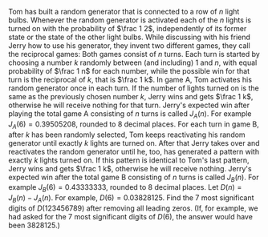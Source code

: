 Tom has built a random generator that is connected to a row of $n$ light bulbs. Whenever the random generator is activated each of the $n$ lights is turned on with the probability of $\frac 1 2$, independently of its former state or the state of the other light bulbs.
While discussing with his friend Jerry how to use his generator, they invent two different games, they call the reciprocal games:
Both games consist of $n$ turns. Each turn is started by choosing a number $k$ randomly between (and including) $1$ and $n$, with equal probability of $\frac 1 n$ for each number, while the possible win for that turn is the reciprocal of $k$, that is $\frac 1 k$.
In game A, Tom activates his random generator once in each turn. If the number of lights turned on is the same as the previously chosen number $k$, Jerry wins and gets $\frac 1 k$, otherwise he will receive nothing for that turn. Jerry's expected win after playing the total game A consisting of $n$ turns is called $J_A(n)$. For example $J_A(6)=0.39505208$, rounded to $8$ decimal places.
For each turn in game B, after $k$ has been randomly selected, Tom keeps reactivating his random generator until exactly $k$ lights are turned on. After that Jerry takes over and reactivates the random generator until he, too, has generated a pattern with exactly $k$ lights turned on. If this pattern is identical to Tom's last pattern, Jerry wins and gets $\frac 1 k$, otherwise he will receive nothing. Jerry's expected win after the total game B consisting of $n$ turns is called $J_B(n)$. For example $J_B(6)=0.43333333$, rounded to $8$ decimal places.
Let $D(n)=J_B(n)−J_A(n)$. For example, $D(6) = 0.03828125$.
Find the $7$ most significant digits of $D(123456789)$ after removing all leading zeros.
(If, for example, we had asked for the $7$ most significant digits of $D(6)$, the answer would have been 3828125.)